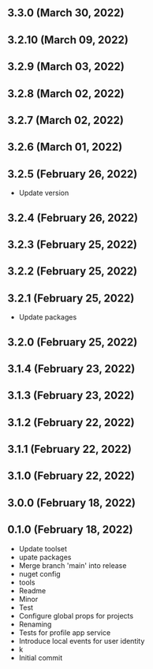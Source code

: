 ## 3.3.0 (March 30, 2022)


## 3.2.10 (March 09, 2022)


## 3.2.9 (March 03, 2022)


## 3.2.8 (March 02, 2022)


## 3.2.7 (March 02, 2022)


## 3.2.6 (March 01, 2022)


## 3.2.5 (February 26, 2022)
  - Update version

## 3.2.4 (February 26, 2022)


## 3.2.3 (February 25, 2022)


## 3.2.2 (February 25, 2022)


## 3.2.1 (February 25, 2022)
  - Update packages

## 3.2.0 (February 25, 2022)


## 3.1.4 (February 23, 2022)


## 3.1.3 (February 23, 2022)


## 3.1.2 (February 22, 2022)


## 3.1.1 (February 22, 2022)


## 3.1.0 (February 22, 2022)


## 3.0.0 (February 18, 2022)


## 0.1.0 (February 18, 2022)
  - Update toolset
  - upate packages
  - Merge branch 'main' into release
  - nuget config
  - tools
  - Readme
  - Minor
  - Test
  - Configure global props for projects
  - Renaming
  - Tests for profile app service
  - Introduce local events for user identity
  - k
  - Initial commit

